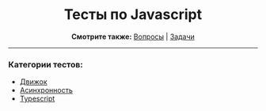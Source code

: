 <div align="center">

<h1>Тесты по Javascript</h1>

<b>Смотрите также:</b>
<a href="https://github.com/dollaween/javascript-questions">Вопросы</a> | <a href="https://github.com/dollaween/javascript-tasks">Задачи</a>

</div>

---

### Категории тестов:
* [Движок](./engine.md)
* [Асинхронность](./async.md)
* [Typescript](./typescript.md)
